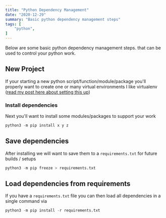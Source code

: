 ```yaml
---
title: "Python Dependency Management"
date: "2020-12-29"
summary: "Basic python dependency management steps"
tags: [
    "python",
]
---
```


Below are some basic python dependency management steps. that can be used to control your python work.

## New Project

If your starting a new python script/function/module/package you'll properly want to create one or many virtual environments I like virtualenv ([read my post here about setting this up](https://blog.serialexperiments.co.uk/posts/setup-virtualenvironment))

### Install dependencies

Next you'll want to install some modules/packages to support your work

``` python
python3 -m pip install x y z
```

## Save dependencies

After installing we will want to save them to a `requirements.txt` for future builds / setups

``` python
python3 -m pip freeze > requirements.txt
```

## Load dependencies from requirements

If you have a `requirements.txt` file you can then load all dependencies in a single command via

``` python
python3 -m pip install -r requirements.txt
```
